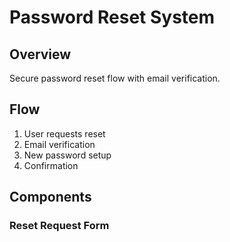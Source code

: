# Password Reset System

## Overview
Secure password reset flow with email verification.

## Flow
1. User requests reset
2. Email verification
3. New password setup
4. Confirmation

## Components
### Reset Request Form